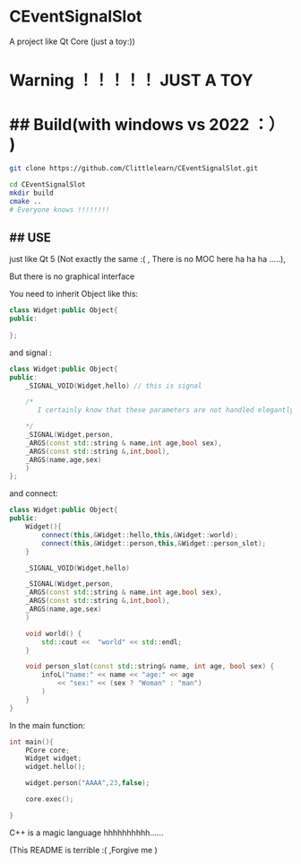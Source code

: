 # CEventSignalSlot

A project like Qt Core (just a toy:))

# Warning ！！！！！ JUST A TOY

# ## Build(with windows vs 2022 ：） )

```bash
git clone https://github.com/Clittlelearn/CEventSignalSlot.git

cd CEventSignalSlot
mkdir build
cmake ..
# Everyone knows !!!!!!!! 
```

## ## USE

just like Qt 5 (Not exactly the same :( , There is no MOC here ha ha ha .....),

But there is no graphical interface

You need to inherit Object like this:

```cpp
class Widget:public Object{
public:
    
};
```

and signal :

```cpp
class Widget:public Object{
public:
    _SIGNAL_VOID(Widget,hello) // this is signal

    /*
       I certainly know that these parameters are not handled elegantly enough

    */
    _SIGNAL(Widget,person,
    _ARGS(const std::string & name,int age,bool sex),
    _ARGS(const std::string &,int,bool),
    _ARGS(name,age,sex)
    )
};
```

and connect:

```cpp
class Widget:public Object{
public:
    Widget(){
        connect(this,&Widget::hello,this,&Widget::world);
        connect(this,&Widget::person,this,&Widget::person_slot);
    }

    _SIGNAL_VOID(Widget,hello)

    _SIGNAL(Widget,person,
    _ARGS(const std::string & name,int age,bool sex),
    _ARGS(const std::string &,int,bool),
    _ARGS(name,age,sex)
    )

    void world() {
        std::cout <<  "world" << std::endl;
    }

    void person_slot(const std::string& name, int age, bool sex) {
        infoL("name:" << name << "age:" << age
            << "sex:" << (sex ? "Woman" : "man")
        )
    }
}
```

In the  main function:

```cpp
int main(){
    PCore core;
    Widget widget;
    widget.hello();

    widget.person("AAAA",23,false);

    core.exec();

}
```

C++ is a magic language hhhhhhhhhh......

(This README is terrible :( ,Forgive me )
